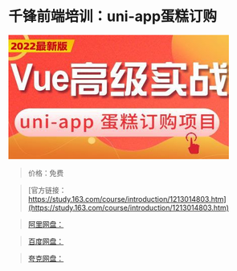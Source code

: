 # 千锋前端培训：uni-app蛋糕订购

![img](../../../assets/study163/free/cfe01456f26d4b2eae1f594f8845ab66.jpg)

> 价格：免费

> [官方链接：https://study.163.com/course/introduction/1213014803.htm](https://study.163.com/course/introduction/1213014803.htm)

> [阿里网盘：]()

> [百度网盘：]()

> [夸克网盘：]()
